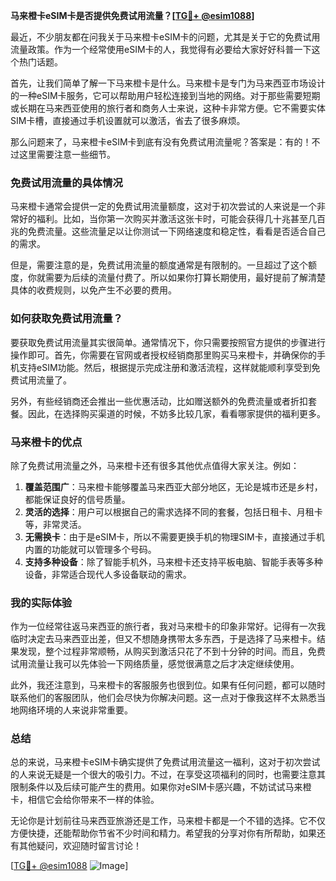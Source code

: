 **马来橙卡eSIM卡是否提供免费试用流量？[[TG💪+ @esim1088](https://t.me/s/esim1088)]**

最近，不少朋友都在问我关于马来橙卡eSIM卡的问题，尤其是关于它的免费试用流量政策。作为一个经常使用eSIM卡的人，我觉得有必要给大家好好科普一下这个热门话题。

首先，让我们简单了解一下马来橙卡是什么。马来橙卡是专门为马来西亚市场设计的一种eSIM卡服务，它可以帮助用户轻松连接到当地的网络。对于那些需要短期或长期在马来西亚使用的旅行者和商务人士来说，这种卡非常方便。它不需要实体SIM卡槽，直接通过手机设置就可以激活，省去了很多麻烦。

那么问题来了，马来橙卡eSIM卡到底有没有免费试用流量呢？答案是：有的！不过这里需要注意一些细节。

### 免费试用流量的具体情况

马来橙卡通常会提供一定的免费试用流量额度，这对于初次尝试的人来说是一个非常好的福利。比如，当你第一次购买并激活这张卡时，可能会获得几十兆甚至几百兆的免费流量。这些流量足以让你测试一下网络速度和稳定性，看看是否适合自己的需求。

但是，需要注意的是，免费试用流量的额度通常是有限制的。一旦超过了这个额度，你就需要为后续的流量付费了。所以如果你打算长期使用，最好提前了解清楚具体的收费规则，以免产生不必要的费用。

### 如何获取免费试用流量？

要获取免费试用流量其实很简单。通常情况下，你只需要按照官方提供的步骤进行操作即可。首先，你需要在官网或者授权经销商那里购买马来橙卡，并确保你的手机支持eSIM功能。然后，根据提示完成注册和激活流程，这样就能顺利享受到免费试用流量了。

另外，有些经销商还会推出一些优惠活动，比如赠送额外的免费流量或者折扣套餐。因此，在选择购买渠道的时候，不妨多比较几家，看看哪家提供的福利更多。

### 马来橙卡的优点

除了免费试用流量之外，马来橙卡还有很多其他优点值得大家关注。例如：

1. **覆盖范围广**：马来橙卡能够覆盖马来西亚大部分地区，无论是城市还是乡村，都能保证良好的信号质量。
2. **灵活的选择**：用户可以根据自己的需求选择不同的套餐，包括日租卡、月租卡等，非常灵活。
3. **无需换卡**：由于是eSIM卡，所以不需要更换手机的物理SIM卡，直接通过手机内置的功能就可以管理多个号码。
4. **支持多种设备**：除了智能手机外，马来橙卡还支持平板电脑、智能手表等多种设备，非常适合现代人多设备联动的需求。

### 我的实际体验

作为一位经常往返马来西亚的旅行者，我对马来橙卡的印象非常好。记得有一次我临时决定去马来西亚出差，但又不想随身携带太多东西，于是选择了马来橙卡。结果发现，整个过程非常顺畅，从购买到激活只花了不到十分钟的时间。而且，免费试用流量让我可以先体验一下网络质量，感觉很满意之后才决定继续使用。

此外，我还注意到，马来橙卡的客服服务也很到位。如果有任何问题，都可以随时联系他们的客服团队，他们会尽快为你解决问题。这一点对于像我这样不太熟悉当地网络环境的人来说非常重要。

### 总结

总的来说，马来橙卡eSIM卡确实提供了免费试用流量这一福利，这对于初次尝试的人来说无疑是一个很大的吸引力。不过，在享受这项福利的同时，也需要注意其限制条件以及后续可能产生的费用。如果你对eSIM卡感兴趣，不妨试试马来橙卡，相信它会给你带来不一样的体验。

无论你是计划前往马来西亚旅游还是工作，马来橙卡都是一个不错的选择。它不仅方便快捷，还能帮助你节省不少时间和精力。希望我的分享对你有所帮助，如果还有其他疑问，欢迎随时留言讨论！

[[TG💪+ @esim1088](https://t.me/s/esim1088) ![Image](https://i.postimg.cc/4NQfJmqS/Snipaste-2025-05-13-00-14-12.png)]